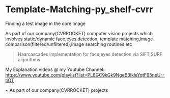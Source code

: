 # Template-Matching-py_shelf-cvrr
Finding a test image in the core Image

As part of our company(CVRROCKET) computer vision projects which involves static/dynamic face,eyes detection, template matching,image comparison(filtered/unfiltered),image searching routines etc
> Haarcascades implementation for face,eyes detection via SIFT,SURF algorithms

My Explanation videos @ my Youtube Channel::
https://www.youtube.com/playlist?list=PL8GC9kGk9NgeB3IkleYqtF95neU--tiOT

~ As part of our company(CVRROCKET) projects
